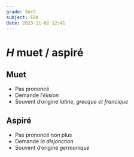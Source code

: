 ```yaml
---
grade: Sec5
subject: FRA
date: 2023-11-02 12:41
---
```


# *H* muet / aspiré

## Muet

- Pas prononcé
- Demande *l’élision*
- Souvent d’origine *latine, grecque et francique*

## Aspiré

- Pas prononcé non plus
- Demande *la disjonction*
- Souvent d’origine *germanique*